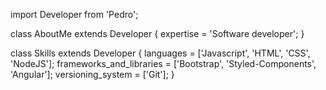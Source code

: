 import Developer from 'Pedro';

class AboutMe extends Developer {
  expertise = 'Software developer';
}

class Skills extends Developer {
  languages  = ['Javascript', 'HTML', 'CSS', 'NodeJS'];
  frameworks_and_libraries = ['Bootstrap', 'Styled-Components', 'Angular'];
  versioning_system = ['Git'];
}
